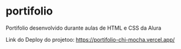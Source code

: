 # portifolio
Portifolio desenvolvido durante aulas de HTML e CSS da Alura

Link do Deploy do projetoo: https://portifolio-chi-mocha.vercel.app/
